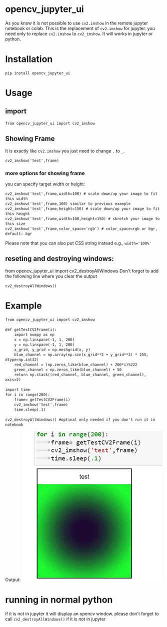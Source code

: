 # opencv_jupyter_ui
As you know it is not possible to use `cv2.imshow` in the remote jupyter notebook or colab.
This is the replacement of `cv2.imshow` for jupyter. you need only to replace `cv2.imshow` to `cv2_imshow`. It will works in jupyter or python.

# Installation
```
pip install opencv_jupyter_ui
```

# Usage
## import
```
from opencv_jupyter_ui import cv2_imshow
```
## Showing Frame
It is exactly like `cv2.imshow` you just need to change `.` to `_`.
```
cv2_imshow('test',frame)
```
### more options for showing frame
you can specify target width or height:
```
cv2_imshow('test',frame,width=100) # scale down/up your image to fit this width
cv2_imshow('test',frame,100) similar to previous example
cv2_imshow('test',frame,height=150) # scale down/up your image to fit this height
cv2_imshow('test',frame,width=100,height=150) # skretch your image to this size
cv2_imshow('test',frame,color_space='rgb') # color_space=rgb or bgr, default: bgr
```
Please note that you can also put CSS string instead e.g., `width='100%'`

## reseting and destroying windows:
from opencv_jupyter_ui import cv2_destroyAllWindows
Don't forget to add the following line where you clear the output
```
cv2_destroyAllWindows()
```
# Example
```
from opencv_jupyter_ui import cv2_imshow

def getTestCV2Frame(i):
	import numpy as np
	x = np.linspace(-1, 1, 200)
	y = np.linspace(-1, 1, 200)
	x_grid, y_grid = np.meshgrid(x, y)
	blue_channel = np.array(np.sin(x_grid**2 + y_grid**2) * 255, dtype=np.int32)
	red_channel = (np.zeros_like(blue_channel) + 200*i)%222
	green_channel = np.zeros_like(blue_channel) + 50
	return np.stack((red_channel, blue_channel, green_channel), axis=2)

import time
for i in range(200):
	frame= getTestCV2Frame(i)
	cv2_imshow('test',frame)
	time.sleep(.1)

cv2_destroyAllWindows() #optinal only needed if you don't run it in notebook
```
Output:
![test](test.gif)


# running in normal python
if it is not in jupyter it will display an opencv window. please don't forget to call `cv2_destroyAllWindows()` if it is not in jupyter
